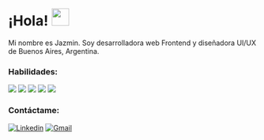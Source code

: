 <h1> ¡Hola! <img src="https://media.giphy.com/media/hvRJCLFzcasrR4ia7z/giphy.gif" width="35"> </h1>
Mi nombre es Jazmin. Soy desarrolladora web Frontend y diseñadora UI/UX de Buenos Aires, Argentina.

### Habilidades:
<img src="https://img.icons8.com/color/48/000000/html-5--v1.png"/> <img src="https://img.icons8.com/color/48/000000/css3.png"/> <img src="https://img.icons8.com/color/48/000000/javascript--v1.png"/> <img src="https://img.icons8.com/office/48/000000/react.png"/>  <img src="https://img.icons8.com/color/48/000000/tailwindcss.png"/>

### Contáctame:
[![Linkedin](https://img.shields.io/badge/-Linkedin-blue?style=flat&logo=Linkedin&logoColor=white)](https://www.linkedin.com/in/jazmin-boada-b99b21306/)
[![Gmail](https://img.shields.io/badge/-Gmail-c14438?style=flat&logo=Gmail&logoColor=white)](mailto:boadajazmin@gmail.com)
